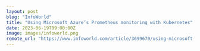```yaml
---
layout: post
blog: "InfoWorld"
title: "Using Microsoft Azure’s Prometheus monitoring with Kubernetes"
date: 2023-06-19T09:00:00Z
image: images/infoworld.png
remote_url: "https://www.infoworld.com/article/3699670/using-microsoft-azures-prometheus-monitoring-with-kubernetes.html#tk.rss_applicationdevelopment"
---
```

